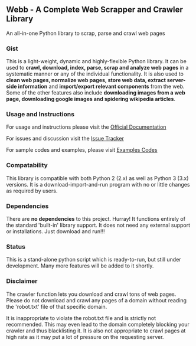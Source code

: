 ## Webb - A Complete Web Scrapper and Crawler Library
An all-in-one Python library to scrap, parse and crawl web pages

### Gist
This is a light-weight, dynamic and highly-flexible Python library. It can be used to **crawl, download, index, parse, scrap and analyze web pages** in a systematic manner or any of the individual functionality. It is also used to **clean web pages, normalize web pages, store web data, extract server-side information** and **import/export relevant components** from the web. Some of the other features also include **downloading images from a web page, downloading google images and spidering wikipedia articles**.

### Usage and Instructions
For usage and instructions please visit the [Official Documentation](https://github.com/hardikvasa/webb/blob/master/docs/Documentation.md)

For issues and discussion visit the [Issue Tracker](https://github.com/hardikvasa/webb/issues)

For sample codes and examples, please visit [Examples Codes](https://github.com/hardikvasa/webb/tree/master/examples)


### Compatability
This library is compatible with both Python 2 (2.x) as well as Python 3 (3.x) versions. It is a download-import-and-run program with no or little changes as required by users.

### Dependencies
There are **no dependencies** to this project. Hurray! It functions entirely of the standard 'built-in' library support. It does not need any external support or installations. Just download and run!!!

### Status
This is a stand-alone python script which is ready-to-run, but still under development. Many more features will be added to it shortly.

### Disclaimer
The crawler function lets you download  and crawl tons of web pages. Please do not download and crawl any pages of a domain without reading the 'robot.txt' file of that specific domain. 

It is inappropriate to violate the robot.txt file and is strictly not recommended. This may even lead to the domain completely blocking your crawler and thus blacklisting it. It is also not appropriate to crawl pages at high rate as it may put a lot of pressure on the requesting server.
